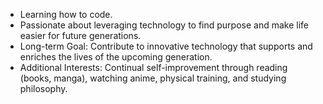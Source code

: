 - Learning how to code.
- Passionate about leveraging technology to find purpose and make life easier for future generations.
- Long-term Goal: Contribute to innovative technology that supports and enriches the lives of the upcoming generation.
- Additional Interests: Continual self-improvement through reading (books, manga), watching anime, physical training, and studying philosophy.
